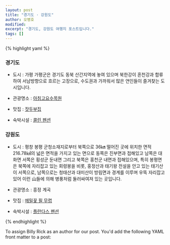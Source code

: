 ```yaml
---
layout: post
title: "경기도 · 강원도"
author: 오병호
modified:
excerpt: "경기도, 강원도 여행지 포스트입니다."
tags: []
---
```


{% highlight yaml %}
### 경기도 

* 도시 : 가평
가평군은 경기도 동북 산간지역에 놓여 있으며 북한강이 혼천강과 합류하여 서남방향으로 흐르는 고장으로, 수도권과 가까워서 많은 연인들이 즐겨찾는 도시입니다.

* 관광명소 : [아침고요수목원](http://www.morningcalm.co.kr/)

* 맛집 : [잣두부집](http://gpfriends.net/)

* 숙박시설 : [콜린 펜션](http://collineps.net/)

### 강원도

* 도시 : 평창 봉평
군청소재지로부터 북쪽으로 36㎞ 떨어진 곳에 위치한 면적 216.78㎢의 넓은 면적을 가지고 있는 면으로 동쪽은 진부면과 
접해있고 남쪽은 대화면 서쪽은 횡성군 둔내면 그리고 북쪽은 홍천군 내면과 접해있으며, 특히 봉평면은 북쪽에 자리잡고 있는 
회령봉을 비롯, 홍정산과 태기왕 전설을 안고 있는 태기산이 서쪽으로, 남쪽으로는 청태산과 대미산이 방림면과 경계를 이루며 
우뚝 자리잡고 있어 이런 山들에 의해 병풍처럼 둘러싸여져 있는 곳입니다.

* 관광명소 : 흥정 계곡

* 맛집 : [메밀꽃 필 무렵](http://www.gasanhouse.com/menu.php)

* 숙박시설 : [플란다스 펜션](http://www.fdpension.co.kr/)

{% endhighlight %}

To assign Billy Rick as an author for our post. You'd add the following YAML front matter to a post:
